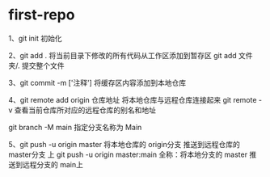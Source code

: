 # first-repo
1、git init 初始化

2、git add .  将当前目录下修改的所有代码从工作区添加到暂存区
   git add 文件夹/.  提交整个文件

3、git commit -m  ['注释']  将缓存区内容添加到本地仓库

4、git remote add origin 仓库地址  将本地仓库与远程仓库连接起来
   git remote -v  查看当前仓库所对应的远程仓库的别名和地址
   
  git branch -M main  指定分支名称为 Main

5、git push -u origin master 将本地仓库的 origin分支 推送到远程仓库的 master分支 上
   git push -u origin master:main   全称：将本地分支的 master 推送到远程分支的 main上
